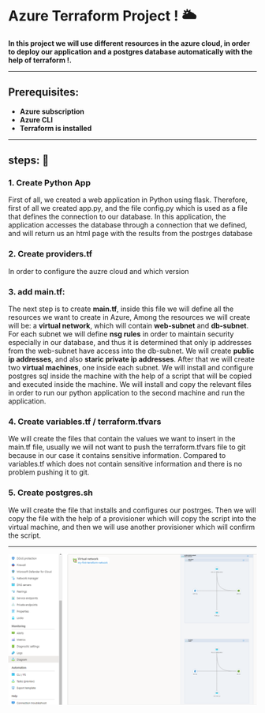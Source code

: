 # Azure Terraform Project ! 🌥️


**In this project we will use different resources in the azure cloud, in order to deploy our application and a postgres database automatically with the help of terraform !.**



---
## Prerequisites:

- **Azure subscription**
- **Azure CLI**
- **Terraform is installed**
  
---

## steps: 🔨

 ### 1. Create Python App
First of all, we created a web application in Python using flask.
Therefore, first of all we created app.py, and the file config.py which is used as a file that defines the connection to our database.
In this application, the application accesses the database through a connection that we defined, and will return us an html page with the results from the postrges database


### 2. Create providers.tf
In order to configure the auzre cloud and which version



### 3. add main.tf:
The next step is to create **main.tf**, inside this file we will define all the resources we want to create in Azure,
Among the resources we will create will be: a **virtual network**, which will contain **web-subnet** and **db-subnet**.
For each subnet we will define **nsg rules** in order to maintain security especially in our database, and thus it is determined that only ip addresses from the web-subnet have access into the db-subnet.
We will create **public ip addresses**, and also **staric private ip addresses**.
After that we will create two **virtual machines**, one inside each subnet.
We will install and configure postgres sql inside the machine with the help of a script that will be copied and executed inside the machine.
We will install and copy the relevant files in order to run our python application to the second machine and run the application.


### 4. Create variables.tf / terraform.tfvars
We will create the files that contain the values ​​we want to insert in the main.tf file, usually we will not want to push the terraform.tfvars file to git because in our case it contains sensitive information.
Compared to variables.tf which does not contain sensitive information and there is no problem pushing it to git.



### 5. Create postgres.sh
We will create the file that installs and configures our postrges.
Then we will copy the file with the help of a provisioner which will copy the script into the virtual machine, and then we will use another provisioner which will confirm the script.




---

![alt text](https://github.com/ofekbarel/Terraform-Project/blob/main/Azure.png?raw=true)
